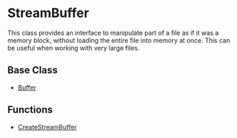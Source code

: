 # StreamBuffer #
This class provides an interface to manipulate part of a file as if it was a memory block, without loading the entire file into memory at once. This can be useful when working with very large files.

## Base Class ##
- [Buffer](CPP_Buffer.md)

## Functions ##
- [CreateStreamBuffer](CPP_CreateStreamBuffer.md)
